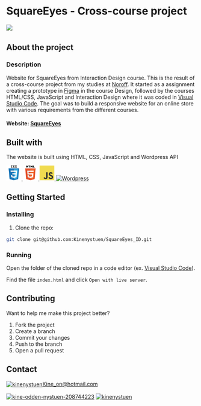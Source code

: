 
# SquareEyes - Cross-course project
<a href="https://squareeyes-id.netlify.app/"> <img src="https://kineon-portfolio.netlify.app/img/Square_eyes_pro.png" /></a>

## About the project

### Description 
Website for SquareEyes from Interaction Design course.
This is the result of a cross-course project from my studies at [Noroff](https://www.noroff.no/). It started as a assignment creating a prototype in [Figma](https://www.figma.com/) in the course Design, followed by the courses HTML/CSS, JavaScript and Interaction Design where it was coded in [Visual Studio Code](https://code.visualstudio.com/). The goal was to build a responsive website for an online store with various requirements from the different courses.


#### Website: [SquareEyes ](https://squareeyes-id.netlify.app/)


## Built with
The website is built using HTML, CSS, JavaScript and Wordpress API
<p align="left"> 
  <a href="https://www.w3schools.com/css/" target="_blank" rel="noreferrer"> <img src="https://raw.githubusercontent.com/devicons/devicon/master/icons/css3/css3-original-wordmark.svg" alt="css3" width="40" height="40"/> </a> 
  <a href="https://www.w3.org/html/" target="_blank" rel="noreferrer"> <img src="https://raw.githubusercontent.com/devicons/devicon/master/icons/html5/html5-original-wordmark.svg" alt="html5" width="40" height="40"/> </a> 
  <a href="https://developer.mozilla.org/en-US/docs/Web/JavaScript" target="_blank" rel="noreferrer"> <img src="https://raw.githubusercontent.com/devicons/devicon/master/icons/javascript/javascript-original.svg" alt="javascript" width="40" height="40"/> </a> 
  <a href="https://wordpress.org/" target="_blank" rel="noreferrer"> <img src="https://upload.wikimedia.org/wikipedia/commons/9/93/Wordpress_Blue_logo.png" alt="Wordpress" width="40" height="40"/> </a> 
</p>


## Getting Started

### Installing

1. Clone the repo:

```bash
git clone git@github.com:Kinenystuen/SquareEyes_ID.git
```
### Running
Open the folder of the cloned repo in a code editor (ex. [Visual Studio Code](https://code.visualstudio.com/)).

Find the file ```index.html``` and click ```Open with live server```.

## Contributing
Want to help me make this project better?
1. Fork the project
2. Create a branch
3. Commit your changes
4. Push to the branch
5. Open a pull request

## Contact 
<a href="https://instagram.com/kinenystuen" target="blank"><img align="center" src="https://download.logo.wine/logo/Outlook.com/Outlook.com-Logo.wine.png" alt="kinenystuen" height="30" width="40" />Kine_on@hotmail.com</a>
<p align="left">
<a href="https://linkedin.com/in/kine-odden-nystuen-208744223" target="blank"><img align="center" src="https://raw.githubusercontent.com/rahuldkjain/github-profile-readme-generator/master/src/images/icons/Social/linked-in-alt.svg" alt="kine-odden-nystuen-208744223" height="30" width="40" /></a>
<a href="https://instagram.com/kinenystuen" target="blank"><img align="center" src="https://raw.githubusercontent.com/rahuldkjain/github-profile-readme-generator/master/src/images/icons/Social/instagram.svg" alt="kinenystuen" height="30" width="40" /></a>
</p>

